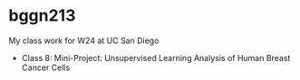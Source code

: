 # bggn213
My class work for W24 at UC San Diego

- Class 8: Mini-Project: Unsupervised Learning
Analysis of Human Breast Cancer Cells

